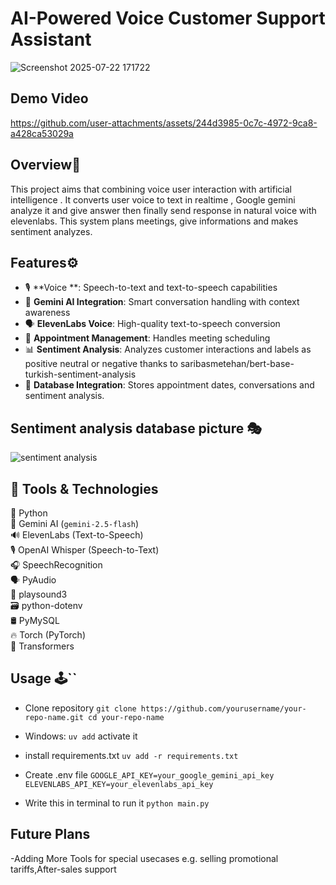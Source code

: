 # AI-Powered Voice Customer Support Assistant
![Screenshot 2025-07-22 171722](https://github.com/user-attachments/assets/09a3b982-9d05-4ab9-8d27-e10092ee6eb3)

## Demo Video



https://github.com/user-attachments/assets/244d3985-0c7c-4972-9ca8-a428ca53029a

## Overview🔎

This project aims that combining voice user interaction with artificial intelligence . It converts user voice to text in realtime , Google gemini analyze it and give answer then finally send response in natural voice with elevenlabs.
This system plans meetings, give informations and makes sentiment analyzes.

## Features⚙️

- 🎙️ **Voice **: Speech-to-text and text-to-speech capabilities
- 🤖 **Gemini AI Integration**: Smart conversation handling with context awareness
- 🗣️ **ElevenLabs Voice**: High-quality text-to-speech conversion
- 📅 **Appointment Management**: Handles meeting scheduling
- 📊 **Sentiment Analysis**: Analyzes customer interactions and labels as positive neutral or negative thanks to saribasmetehan/bert-base-turkish-sentiment-analysis
- 💾 **Database Integration**: Stores appointment dates, conversations and  sentiment analysis.

## Sentiment analysis database picture 🎭
![sentiment analysis](https://github.com/user-attachments/assets/fc06e833-5590-4fb4-b64c-db208d983505)


## 🧰 Tools & Technologies

🐍 Python  
🤖 Gemini AI (`gemini-2.5-flash`)  
🔊 ElevenLabs (Text-to-Speech)  
🎙️ OpenAI Whisper (Speech-to-Text)  
🎧 SpeechRecognition  
🗣️ PyAudio  
📢 playsound3   
🗃️ python-dotenv  
🛢️ PyMySQL  
🔥 Torch (PyTorch)  
🧠 Transformers

## Usage 🕹️``

* Clone repository
``
git clone https://github.com/yourusername/your-repo-name.git
cd your-repo-name ``

* Windows:
``
uv add
``
activate it 

* install requirements.txt
  ``uv add -r requirements.txt``

* Create .env file
``GOOGLE_API_KEY=your_google_gemini_api_key
ELEVENLABS_API_KEY=your_elevenlabs_api_key``

*  Write this in terminal to run it
  ``python main.py``

## Future Plans

-Adding More Tools for special usecases e.g. 
selling promotional tariffs,After-sales support

